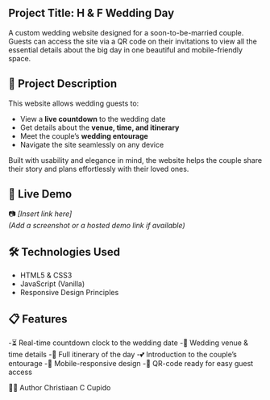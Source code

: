 ## Project Title: H & F Wedding Day
A custom wedding website designed for a soon-to-be-married couple. Guests can access the site via a QR code on their invitations to view all the essential details about the big day in one beautiful and mobile-friendly space.

## 🎯 Project Description
This website allows wedding guests to:
- View a **live countdown** to the wedding date
- Get details about the **venue, time, and itinerary**
- Meet the couple’s **wedding entourage**
- Navigate the site seamlessly on any device

Built with usability and elegance in mind, the website helps the couple share their story and plans effortlessly with their loved ones.

## 🚀 Live Demo

📷 *[Insert link here]*  
*(Add a screenshot or a hosted demo link if available)*

## 🛠️ Technologies Used

- HTML5 & CSS3
- JavaScript (Vanilla)
- Responsive Design Principles

## 📋 Features
-⏳ Real-time countdown clock to the wedding date
-📍 Wedding venue & time details
-📅 Full itinerary of the day
-💕 Introduction to the couple’s entourage
-📱 Mobile-responsive design
-🔗 QR-code ready for easy guest access

🧑‍💻 Author
Christiaan C Cupido

